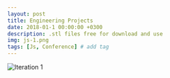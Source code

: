 ```yaml
---
layout: post
title: Engineering Projects
date: 2018-01-1 00:00:00 +0300
description: .stl files free for download and use
img: js-1.png 
tags: [Js, Conference] # add tag
---
```


![Iteration 1]({{site.baseurl}}/assets/img/Copter_Body_V1.PNG)

